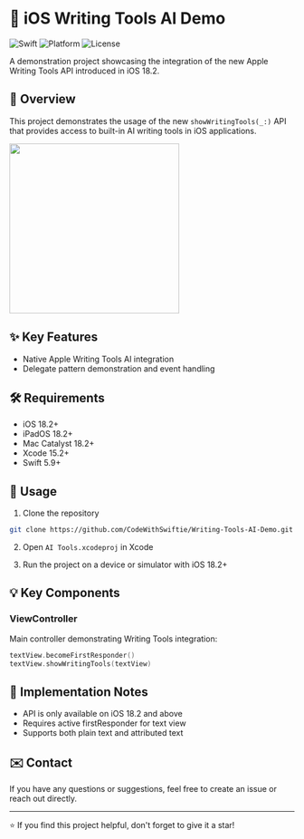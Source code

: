 # 🔧 iOS Writing Tools AI Demo

![Swift](https://img.shields.io/badge/Swift-5.9-orange.svg)
![Platform](https://img.shields.io/badge/Platform-iOS_18.2-blue.svg)
![License](https://img.shields.io/badge/License-MIT-green.svg)

A demonstration project showcasing the integration of the new Apple Writing Tools API introduced in iOS 18.2.

## 📱 Overview

This project demonstrates the usage of the new `showWritingTools(_:)` API that provides access to built-in AI writing tools in iOS applications.

<img src="preview.gif" width="300">

## ✨ Key Features

- Native Apple Writing Tools AI integration
- Delegate pattern demonstration and event handling

## 🛠 Requirements

- iOS 18.2+
- iPadOS 18.2+
- Mac Catalyst 18.2+
- Xcode 15.2+
- Swift 5.9+

## 📖 Usage

1. Clone the repository
```bash
git clone https://github.com/CodeWithSwiftie/Writing-Tools-AI-Demo.git
```

2. Open `AI Tools.xcodeproj` in Xcode

3. Run the project on a device or simulator with iOS 18.2+

## 💡 Key Components

### ViewController
Main controller demonstrating Writing Tools integration:

```swift
textView.becomeFirstResponder()
textView.showWritingTools(textView)
```

## 📝 Implementation Notes

- API is only available on iOS 18.2 and above
- Requires active firstResponder for text view
- Supports both plain text and attributed text

## ✉️ Contact

If you have any questions or suggestions, feel free to create an issue or reach out directly.

---

⭐️ If you find this project helpful, don't forget to give it a star!

